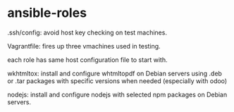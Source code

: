 # ansible-roles

.ssh/config: avoid host key checking on test machines.

Vagrantfile: fires up three vmachines used in testing.

each role has same host configuration file to start with.

wkhtmltox: 
install and configure whtmltopdf on Debian servers using .deb or .tar packages
with specific versions when needed (especially with odoo)

nodejs:
install and configure nodejs with selected npm packages on Debian servers.
